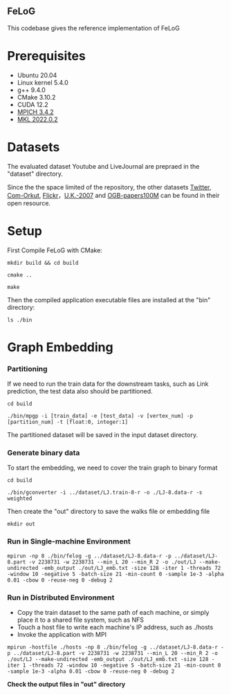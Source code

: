 <meta name="robots" content="noindex">

## FeLoG
This codebase gives the reference implementation of FeLoG



# Prerequisites

- Ubuntu 20.04
- Linux kernel 5.4.0
- g++ 9.4.0
- CMake 3.10.2
- CUDA 12.2
- [MPICH 3.4.2](https://www.mpich.org)
- [MKL 2022.0.2](https://software.intel.com/en-us/mkl)

# Datasets

The evaluated dataset Youtube and LiveJournal are prepraed in the "dataset" directory.

Since the the space limited of the repository, the other datasets [Twitter](https://law.di.unimi.it/datasets.php), [Com-Orkut](https://snap.stanford.edu/), [Flickr](http://datasets.syr.edu/pages/datasets.html)，[U.K.-2007](https://law.di.unimi.it/webdata/uk-2007-05/) and [OGB-papers100M](https://snap.stanford.edu/ogb/data/nodeproppred/) can be found in their open resource.

# Setup

First Compile FeLoG with CMake:

```
mkdir build && cd build

cmake ..

make
```

Then the compiled application executable files are installed at the "bin" directory:

```
ls ./bin
```

# Graph Embedding

### Partitioning

If we need to run the train data for the downstream tasks, such as Link prediction, the test data also should be partitioned.

```
cd build

./bin/mpgp -i [train_data] -e [test_data] -v [vertex_num] -p [partition_num] -t [float:0, integer:1]
```

The partitioned dataset will be saved in the input dataset directory. 

### Generate binary data

To start the embedding, we need to cover the train graph to binary format

```
cd build

./bin/gconverter -i ../dataset/LJ.train-8-r -o ./LJ-8.data-r -s weighted
```

Then create the "out" directory to save the walks file or embedding file

```
mkdir out
```

### Run in Single-machine Environment
```
mpirun -np 8 ./bin/felog -g ../dataset/LJ-8.data-r -p ../dataset/LJ-8.part -v 2238731 -w 2238731 --min_L 20 --min_R 2 -o ./out/LJ --make-undirected -emb_output ./out/LJ_emb.txt -size 128 -iter 1 -threads 72 -window 10 -negative 5 -batch-size 21 -min-count 0 -sample 1e-3 -alpha 0.01 -cbow 0 -reuse-neg 0 -debug 2
```

### Run in Distributed Environment
- Copy the train dataset to the same path of each machine, or simply place it to a shared file system, such as NFS
- Touch a host file to write each machine's IP address, such as ./hosts
- Invoke the application with MPI 

```
mpirun -hostfile ./hosts -np 8 ./bin/felog -g ../dataset/LJ-8.data-r -p ../dataset/LJ-8.part -v 2238731 -w 2238731 --min_L 20 --min_R 2 -o ./out/LJ --make-undirected -emb_output ./out/LJ_emb.txt -size 128 -iter 1 -threads 72 -window 10 -negative 5 -batch-size 21 -min-count 0 -sample 1e-3 -alpha 0.01 -cbow 0 -reuse-neg 0 -debug 2
```

**Check the output files in "out" directory**

